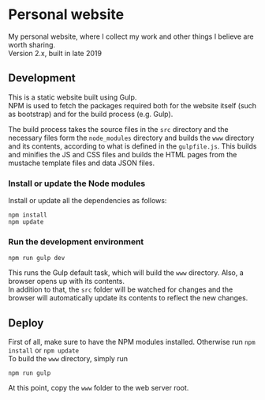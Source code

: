 # Personal website
My personal website, where I collect my work and other things I believe are worth sharing.  
Version 2.x, built in late 2019

## Development
This is a static website built using Gulp.  
NPM is used to fetch the packages required both for the website itself (such as bootstrap) and for the build process (e.g. Gulp).

The build process takes the source files in the `src` directory and the necessary files form the `node_modules` directory and builds the `www` directory and its contents, according to what is defined in the `gulpfile.js`. This builds and minifies the JS and CSS files and builds the HTML pages from the mustache template files and data JSON files. 

### Install or update the Node modules
Install or update all the dependencies as follows:
```
npm install
npm update
```

### Run the development environment
```
npm run gulp dev
```
This runs the Gulp default task, which will build the `www` directory. Also, a browser opens up with its contents.  
In addition to that, the `src` folder will be watched for changes and the browser will automatically update its contents to reflect the new changes.

## Deploy
First of all, make sure to have the NPM modules installed. Otherwise run `npm install` or `npm update`  
To build the `www` directory, simply run
```
npm run gulp
```

At this point, copy the `www` folder to the web server root.
